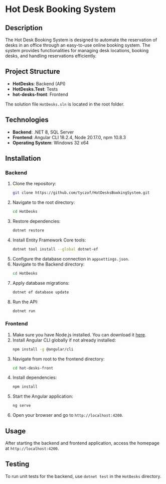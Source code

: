 # Hot Desk Booking System

## Description

The Hot Desk Booking System is designed to automate the reservation of desks in an office through an easy-to-use online booking system. 
The system provides functionalities for managing desk locations, booking desks, and handling reservations efficiently.

## Project Structure

- **HotDesks**: Backend (API)
- **HotDesks.Test**: Tests
- **hot-desks-front**: Frontend

The solution file `HotDesks.sln` is located in the root folder.

## Technologies

- **Backend**: .NET 8, SQL Server
- **Frontend**: Angular CLI 18.2.4, Node 20.17.0, npm 10.8.3
- **Operating System**: Windows 32 x64

## Installation

### Backend
1. Clone the repository:
    ```bash
    git clone https://github.com/tyczof/HotDesksBookingSystem.git
    ```
2. Navigate to the root directory:
    ```bash
    cd HotDesks
    ```
3. Restore dependencies:
    ```bash
    dotnet restore
    ```
4. Install Entity Framework Core tools:
    ```bash
    dotnet tool install --global dotnet-ef
    ```
5. Configure the database connection in `appsettings.json`.
6. Navigate to the Backend directory:
    ```bash
    cd HotDesks
    ```
7. Apply database migrations:
    ```bash
    dotnet ef database update
    ```
8. Run the API:
    ```bash
    dotnet run
    ```

### Frontend
1. Make sure you have Node.js installed. You can download it [here](https://nodejs.org/).
2. Install Angular CLI globally if not already installed:
    ```bash
    npm install -g @angular/cli
    ```
3. Navigate from root to the frontend directory:
    ```bash
    cd hot-desks-front
    ```
4. Install dependencies:
    ```bash
    npm install
    ```
5. Start the Angular application:
    ```bash
    ng serve
    ```
6. Open your browser and go to `http://localhost:4200`.

## Usage

After starting the backend and frontend application, access the homepage at `http://localhost:4200`.

## Testing

To run unit tests for the backend, use `dotnet test` in the `HotDesks` directory.
